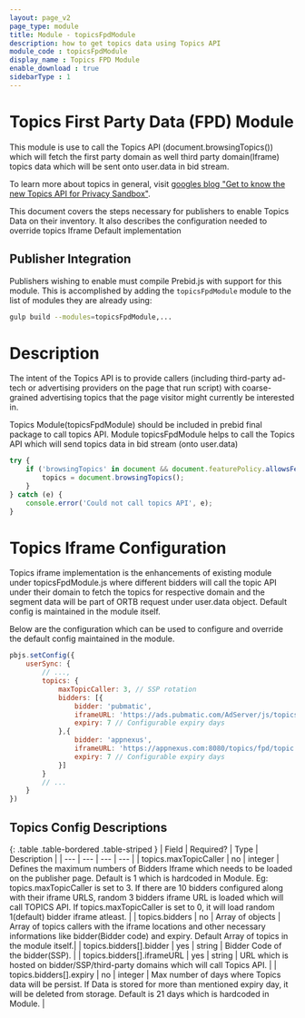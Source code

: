 ```yaml
---
layout: page_v2
page_type: module
title: Module - topicsFpdModule
description: how to get topics data using Topics API
module_code : topicsFpdModule
display_name : Topics FPD Module
enable_download : true
sidebarType : 1
---
```


# Topics First Party Data (FPD) Module

This module is use to call the Topics API (document.browsingTopics()) which will fetch the first party domain as well third party domain(Iframe) topics data which will be sent onto user.data in bid stream.

To learn more about topics in general, visit [googles blog "Get to know the new Topics API for Privacy Sandbox"](https://blog.google/products/chrome/get-know-new-topics-api-privacy-sandbox/).

This document covers the steps necessary for publishers to enable Topics Data on their inventory. It also describes
the configuration needed to override topics Iframe Default implementation

## Publisher Integration

Publishers wishing to enable must compile Prebid.js with support for this module.
This is accomplished by adding the `topicsFpdModule` module to the list of modules they are already using:

```bash
gulp build --modules=topicsFpdModule,...
```

# Description

The intent of the Topics API is to provide callers (including third-party ad-tech or advertising providers on the page that run script) with coarse-grained advertising topics that the page visitor might currently be interested in.

Topics Module(topicsFpdModule) should be included in prebid final package to call topics API.
Module topicsFpdModule helps to call the Topics API which will send topics data in bid stream (onto user.data)

```javascript
try {
    if ('browsingTopics' in document && document.featurePolicy.allowsFeature('browsing-topics')) {
        topics = document.browsingTopics();
    }
} catch (e) {
    console.error('Could not call topics API', e);
}
```

# Topics Iframe Configuration

Topics iframe implementation is the enhancements of existing module under topicsFpdModule.js where different bidders will call the topic API under their domain to fetch the topics for respective domain and the segment data will be part of ORTB request under user.data object. Default config is maintained in the module itself.

Below are the configuration which can be used to configure and override the default config maintained in the module.

```javascript
pbjs.setConfig({
    userSync: {
        // ...,
        topics: { 
            maxTopicCaller: 3, // SSP rotation 
            bidders: [{
                bidder: 'pubmatic',
                iframeURL: 'https://ads.pubmatic.com/AdServer/js/topics/topics_frame.html',
                expiry: 7 // Configurable expiry days
            },{
                bidder: 'appnexus',
                iframeURL: 'https://appnexus.com:8080/topics/fpd/topic.html', // dummy URL
                expiry: 7 // Configurable expiry days
            }]
        }
        // ...
    }
})
```

## Topics Config Descriptions

{: .table .table-bordered .table-striped }
| Field | Required? | Type | Description |
| --- | --- | --- | --- |
| topics.maxTopicCaller | no | integer | Defines the maximum numbers of Bidders Iframe which needs to be loaded on the publisher page. Default is 1 which is hardcoded in Module. Eg: topics.maxTopicCaller is set to 3. If there are 10 bidders configured along with their iframe URLS, random 3 bidders iframe URL is loaded which will call TOPICS API. If topics.maxTopicCaller is set to 0, it will load random 1(default) bidder iframe atleast. |
| topics.bidders | no | Array of objects  | Array of topics callers with the iframe locations and other necessary informations like bidder(Bidder code) and expiry. Default Array of topics in the module itself.|
| topics.bidders[].bidder | yes | string  | Bidder Code of the bidder(SSP).  |
| topics.bidders[].iframeURL | yes | string  | URL which is hosted on bidder/SSP/third-party domains which will call Topics API.  |
| topics.bidders[].expiry | no | integer  | Max number of days where Topics data will be persist. If Data is stored for more than mentioned expiry day, it will be deleted from storage. Default is 21 days which is hardcoded in Module. |
